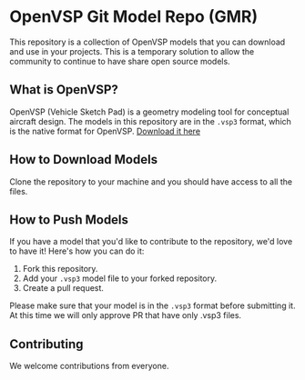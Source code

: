 # OpenVSP Git Model Repo (GMR)

This repository is a collection of OpenVSP models that you can download and use in your projects.
This is a temporary solution to allow the community to continue to have share open source models.

## What is OpenVSP?

OpenVSP (Vehicle Sketch Pad) is a geometry modeling tool for conceptual aircraft design. The models in this repository are in the `.vsp3` format, which is the native format for OpenVSP. [Download it here](https://openvsp.org/download.php)

## How to Download Models

Clone the repository to your machine and you should have access to all the files.

## How to Push Models

If you have a model that you'd like to contribute to the repository, we'd love to have it! Here's how you can do it:

1. Fork this repository.
2. Add your `.vsp3` model file to your forked repository.
3. Create a pull request.

Please make sure that your model is in the `.vsp3` format before submitting it. At this time we will only approve PR that have
only .vsp3 files.

## Contributing

We welcome contributions from everyone.
